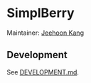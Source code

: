 # SimplBerry #

Maintainer: [Jeehoon Kang](http://sf.snu.ac.kr/jeehoon.kang)

## Development ##
See [DEVELOPMENT.md](DEVELOPMENT.md).
